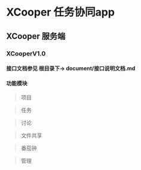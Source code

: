 # XCooper 任务协同app

## XCooper 服务端

### XCooperV1.0

#### 接口文档参见 根目录下-> document/接口说明文档.md

#### 功能模块

> 项目

> 任务

> 讨论

> 文件共享

> 番茄钟

> 管理


